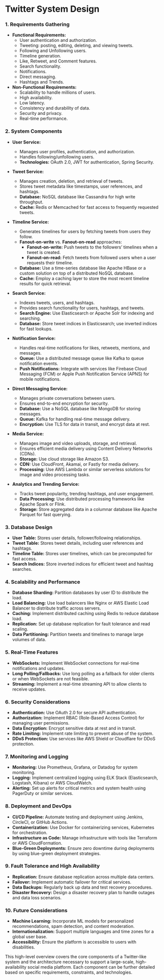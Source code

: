 # Twitter System Design
### 1. **Requirements Gathering**
   - **Functional Requirements:**
     - User authentication and authorization.
     - Tweeting: posting, editing, deleting, and viewing tweets.
     - Following and Unfollowing users.
     - Timeline generation.
     - Like, Retweet, and Comment features.
     - Search functionality.
     - Notifications.
     - Direct messaging.
     - Hashtags and Trends.
   - **Non-Functional Requirements:**
     - Scalability to handle millions of users.
     - High availability.
     - Low latency.
     - Consistency and durability of data.
     - Security and privacy.
     - Real-time performance.

### 2. **System Components**
   - **User Service:**
     - Manages user profiles, authentication, and authorization.
     - Handles following/unfollowing users.
     - **Technologies:** OAuth 2.0, JWT for authentication, Spring Security.

   - **Tweet Service:**
     - Manages creation, deletion, and retrieval of tweets.
     - Stores tweet metadata like timestamps, user references, and hashtags.
     - **Database:** NoSQL database like Cassandra for high write throughput.
     - **Cache:** Redis or Memcached for fast access to frequently requested tweets.

   - **Timeline Service:**
     - Generates timelines for users by fetching tweets from users they follow.
     - **Fanout-on-write** vs. **Fanout-on-read** approaches:
       - **Fanout-on-write:** Push tweets to the followers’ timelines when a tweet is created.
       - **Fanout-on-read:** Fetch tweets from followed users when a user requests their timeline.
     - **Database:** Use a time-series database like Apache HBase or a custom solution on top of a distributed NoSQL database.
     - **Cache:** Employ a caching layer to store the most recent timeline results for quick retrieval.

   - **Search Service:**
     - Indexes tweets, users, and hashtags.
     - Provides search functionality for users, hashtags, and tweets.
     - **Search Engine:** Use Elasticsearch or Apache Solr for indexing and searching.
     - **Database:** Store tweet indices in Elasticsearch; use inverted indices for fast lookups.

   - **Notification Service:**
     - Handles real-time notifications for likes, retweets, mentions, and messages.
     - **Queue:** Use a distributed message queue like Kafka to queue notification events.
     - **Push Notifications:** Integrate with services like Firebase Cloud Messaging (FCM) or Apple Push Notification Service (APNS) for mobile notifications.

   - **Direct Messaging Service:**
     - Manages private conversations between users.
     - Ensures end-to-end encryption for security.
     - **Database:** Use a NoSQL database like MongoDB for storing messages.
     - **Queue:** Kafka for handling real-time message delivery.
     - **Encryption:** Use TLS for data in transit, and encrypt data at rest.

   - **Media Service:**
     - Manages image and video uploads, storage, and retrieval.
     - Ensures efficient media delivery using Content Delivery Networks (CDNs).
     - **Storage:** Use cloud storage like Amazon S3.
     - **CDN:** Use CloudFront, Akamai, or Fastly for media delivery.
     - **Processing:** Use AWS Lambda or similar serverless solutions for image and video processing tasks.

   - **Analytics and Trending Service:**
     - Tracks tweet popularity, trending hashtags, and user engagement.
     - **Data Processing:** Use distributed processing frameworks like Apache Spark or Flink.
     - **Storage:** Store aggregated data in a columnar database like Apache Parquet for fast querying.

### 3. **Database Design**
   - **User Table:** Stores user details, follower/following relationships.
   - **Tweet Table:** Stores tweet details, including user references and hashtags.
   - **Timeline Table:** Stores user timelines, which can be precomputed for fast access.
   - **Search Indices:** Store inverted indices for efficient tweet and hashtag searches.

### 4. **Scalability and Performance**
   - **Database Sharding:** Partition databases by user ID to distribute the load.
   - **Load Balancing:** Use load balancers like Nginx or AWS Elastic Load Balancer to distribute traffic across servers.
   - **Caching:** Implement distributed caching using Redis to reduce database load.
   - **Replication:** Set up database replication for fault tolerance and read scaling.
   - **Data Partitioning:** Partition tweets and timelines to manage large volumes of data.

### 5. **Real-Time Features**
   - **WebSockets:** Implement WebSocket connections for real-time notifications and updates.
   - **Long Polling/Fallbacks:** Use long polling as a fallback for older clients or when WebSockets are not feasible.
   - **Streaming:** Implement a real-time streaming API to allow clients to receive updates.

### 6. **Security Considerations**
   - **Authentication:** Use OAuth 2.0 for secure API authentication.
   - **Authorization:** Implement RBAC (Role-Based Access Control) for managing user permissions.
   - **Data Encryption:** Encrypt sensitive data at rest and in transit.
   - **Rate Limiting:** Implement rate limiting to prevent abuse of the system.
   - **DDoS Protection:** Use services like AWS Shield or Cloudflare for DDoS protection.

### 7. **Monitoring and Logging**
   - **Monitoring:** Use Prometheus, Grafana, or Datadog for system monitoring.
   - **Logging:** Implement centralized logging using ELK Stack (Elasticsearch, Logstash, Kibana) or AWS CloudWatch.
   - **Alerting:** Set up alerts for critical metrics and system health using PagerDuty or similar services.

### 8. **Deployment and DevOps**
   - **CI/CD Pipeline:** Automate testing and deployment using Jenkins, CircleCI, or GitHub Actions.
   - **Containerization:** Use Docker for containerizing services, Kubernetes for orchestration.
   - **Infrastructure as Code:** Manage infrastructure with tools like Terraform or AWS CloudFormation.
   - **Blue-Green Deployments:** Ensure zero downtime during deployments by using blue-green deployment strategies.

### 9. **Fault Tolerance and High Availability**
   - **Replication:** Ensure database replication across multiple data centers.
   - **Failover:** Implement automatic failover for critical services.
   - **Data Backups:** Regularly back up data and test recovery procedures.
   - **Disaster Recovery:** Design a disaster recovery plan to handle outages and data loss scenarios.

### 10. **Future Considerations**
   - **Machine Learning:** Incorporate ML models for personalized recommendations, spam detection, and content moderation.
   - **Internationalization:** Support multiple languages and time zones for a global user base.
   - **Accessibility:** Ensure the platform is accessible to users with disabilities.

This high-level overview covers the core components of a Twitter-like system and the architecture necessary to support a large-scale, high-availability social media platform. Each component can be further detailed based on specific requirements, constraints, and technologies.